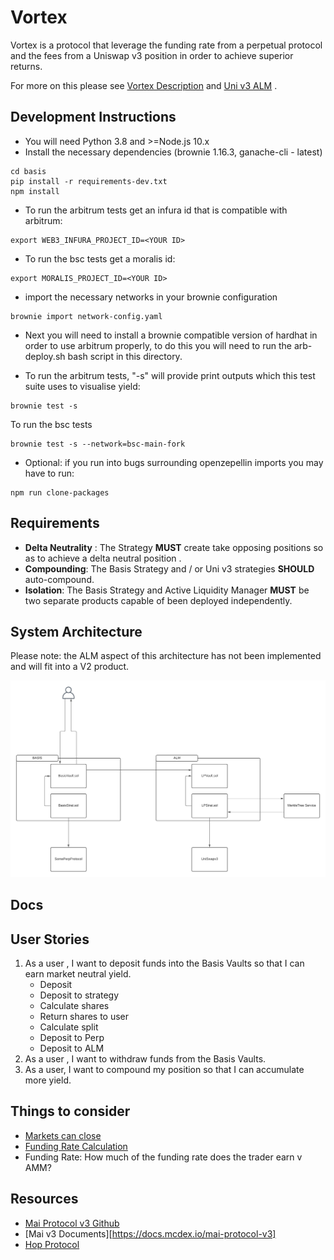 # Vortex
Vortex is a protocol that leverage the funding rate from a perpetual protocol and the fees from a Uniswap v3 position in order to achieve superior returns.

For more on this please see [Vortex Description](https://docs.google.com/document/u/1/d/1pU-ORN8N2z-U6BjOJRtOa2KEJgqdzrut45aq8O-plaA/edit?usp=sharing) and [Uni v3 ALM](https://docs.google.com/document/d/1IIK2xUQMWHrkthN0GlPCh3TPwchzi0Xi5BY6pLR1qnU/edit) .

## Development Instructions

* You will need Python 3.8 and >=Node.js 10.x
* Install the necessary dependencies (brownie 1.16.3, ganache-cli - latest)

```
cd basis
pip install -r requirements-dev.txt
npm install
```
* To run the arbitrum tests get an infura id that is compatible with arbitrum:
```
export WEB3_INFURA_PROJECT_ID=<YOUR ID>
```
* To run the bsc tests get a moralis id:
```
export MORALIS_PROJECT_ID=<YOUR ID>
```
* import the necessary networks in your brownie configuration
```
brownie import network-config.yaml
```
* Next you will need to install a brownie compatible version of hardhat in order to use arbitrum properly, to do this you will need to run the arb-deploy.sh bash script in this directory.

* To run the arbitrum tests, "-s" will provide print outputs which this test suite uses to visualise yield:
```
brownie test -s
```
To run the bsc tests
```
brownie test -s --network=bsc-main-fork
```
* Optional: if you run into bugs surrounding openzepellin imports you may have to run:
```
npm run clone-packages
```
## Requirements

* **Delta Neutrality** : The Strategy **MUST** create take opposing positions so as to achieve a delta neutral position .
* **Compounding**: The Basis Strategy and / or Uni v3 strategies **SHOULD** auto-compound.
* **Isolation**: The Basis Strategy and Active Liquidity Manager **MUST** be two separate products capable of been deployed independently.

## System Architecture 

Please note: the ALM aspect of this architecture has not been implemented and will fit into a V2 product.

![UniSwap ALM](images/Basis%202.0.png)

## Docs


## User Stories 

1) As a user , I want to deposit funds into the Basis Vaults so that I can earn market neutral yield.
   * Deposit
   * Deposit to strategy
   * Calculate shares
   * Return shares to user
   * Calculate split
   * Deposit to Perp
   * Deposit to ALM
2) As a user , I want to withdraw funds from the Basis Vaults.
3) As a user, I want to compound my position so that I can accumulate more yield.

## Things to consider

* [Markets can close](https://github.com/mcdexio/mai-protocol-v3/blob/b7846a06969f2eeb61dcdcf6da15acfb19b3c038/contracts/module/TradeModule.sol#L119) 
* [Funding Rate Calculation](https://github.com/mcdexio/mai-protocol-v3/blob/b7846a06969f2eeb61dcdcf6da15acfb19b3c038/contracts/module/PerpetualModule.sol#L300-L324)
* Funding Rate: How much of the funding rate does the trader earn v AMM?

## Resources

* [Mai Protocol v3 Github](https://github.com/mcdexio/mai-protocol-v3/tree/b7846a06969f2eeb61dcdcf6da15acfb19b3c038)
* [Mai v3 Documents][https://docs.mcdex.io/mai-protocol-v3]
* [Hop Protocol](https://github.com/hop-protocol/contracts/blob/master/contracts/bridges/L2_Bridge.sol)
